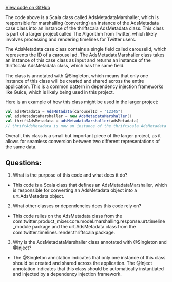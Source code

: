 [View code on GitHub](https://github.com/misbahsy/the-algorithm/product-mixer/core/src/main/scala/com/twitter/product_mixer/core/functional_component/marshaller/response/urt/timeline_module/AdsMetadataMarshaller.scala)

The code above is a Scala class called AdsMetadataMarshaller, which is responsible for marshalling (converting) an instance of the AdsMetadata case class into an instance of the thriftscala AdsMetadata class. This class is part of a larger project called The Algorithm from Twitter, which likely involves processing and rendering timelines for Twitter users.

The AdsMetadata case class contains a single field called carouselId, which represents the ID of a carousel ad. The AdsMetadataMarshaller class takes an instance of this case class as input and returns an instance of the thriftscala AdsMetadata class, which has the same field.

The class is annotated with @Singleton, which means that only one instance of this class will be created and shared across the entire application. This is a common pattern in dependency injection frameworks like Guice, which is likely being used in this project.

Here is an example of how this class might be used in the larger project:

```scala
val adsMetadata = AdsMetadata(carouselId = "12345")
val adsMetadataMarshaller = new AdsMetadataMarshaller()
val thriftAdsMetadata = adsMetadataMarshaller(adsMetadata)
// thriftAdsMetadata is now an instance of the thriftscala AdsMetadata class
```

Overall, this class is a small but important piece of the larger project, as it allows for seamless conversion between two different representations of the same data.
## Questions: 
 1. What is the purpose of this code and what does it do?
- This code is a Scala class that defines an AdsMetadataMarshaller, which is responsible for converting an AdsMetadata object into a urt.AdsMetadata object.

2. What other classes or dependencies does this code rely on?
- This code relies on the AdsMetadata class from the com.twitter.product_mixer.core.model.marshalling.response.urt.timeline_module package and the urt.AdsMetadata class from the com.twitter.timelines.render.thriftscala package.

3. Why is the AdsMetadataMarshaller class annotated with @Singleton and @Inject?
- The @Singleton annotation indicates that only one instance of this class should be created and shared across the application. The @Inject annotation indicates that this class should be automatically instantiated and injected by a dependency injection framework.